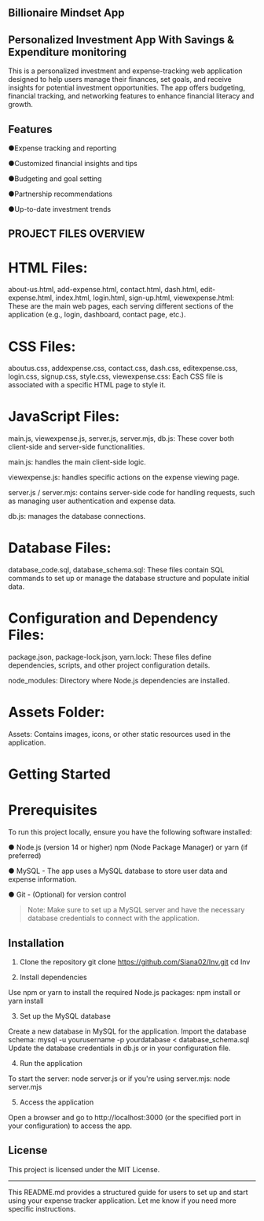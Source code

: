 
## Billionaire Mindset App 
## Personalized Investment App With Savings & Expenditure monitoring 


This is a personalized investment and expense-tracking web application designed to help users manage their finances, set goals, and receive insights for potential investment opportunities. The app offers budgeting, financial tracking, and networking features to enhance financial literacy and growth.

## Features

●Expense tracking and reporting

●Customized financial insights and tips

●Budgeting and goal setting

●Partnership recommendations

●Up-to-date investment trends

 
 ## PROJECT FILES OVERVIEW 

# HTML Files:

about-us.html, add-expense.html, contact.html, dash.html, edit-expense.html, index.html, login.html, sign-up.html, viewexpense.html: These are the main web pages, each serving different sections of the application (e.g., login, dashboard, contact page, etc.).


# CSS Files:

aboutus.css, addexpense.css, contact.css, dash.css, editexpense.css, login.css, signup.css, style.css, viewexpense.css: Each CSS file is associated with a specific HTML page to style it.


# JavaScript Files:

main.js, viewexpense.js, server.js, server.mjs, db.js: These cover both client-side and server-side functionalities.

main.js: handles the main client-side logic.

viewexpense.js: handles specific actions on the expense viewing page.

server.js / server.mjs: contains server-side code for handling requests, such as managing user authentication and expense data.

db.js: manages the database connections.


# Database Files:

database_code.sql, database_schema.sql: These files contain SQL commands to set up or manage the database structure and populate initial data.


# Configuration and Dependency Files:

package.json, package-lock.json, yarn.lock: These files define dependencies, scripts, and other project configuration details.

node_modules: Directory where Node.js dependencies are installed.


# Assets Folder:

Assets: Contains images, icons, or other static resources used in the application.

# Getting Started

# Prerequisites

To run this project locally, ensure you have the following software installed:

● Node.js (version 14 or higher) 
npm (Node Package Manager) or yarn (if preferred)

● MySQL - The app uses a MySQL database to store user data and expense information.

● Git - (Optional) for version control

> Note: Make sure to set up a MySQL server and have the necessary database credentials to connect with the application.



## Installation

1. Clone the repository
git clone https://github.com/Siana02/Inv.git 
cd Inv

2. Install dependencies

Use npm or yarn to install the required Node.js packages:
npm install
or
yarn install

3. Set up the MySQL database

Create a new database in MySQL for the application.
Import the database schema:
mysql -u yourusername -p yourdatabase < database_schema.sql
Update the database credentials in db.js or in your configuration file.

4. Run the application

To start the server:
node server.js
or if you're using server.mjs:
node server.mjs

5. Access the application

Open a browser and go to http://localhost:3000 (or the specified port in your configuration) to access the app.
 
## License

This project is licensed under the MIT License.


---

This README.md provides a structured guide for users to set up and start using your expense tracker application. Let me know if you need more specific instructions.


